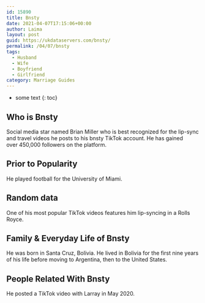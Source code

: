 ```yaml
---
id: 15890
title: Bnsty
date: 2021-04-07T17:15:06+00:00
author: Laima
layout: post
guid: https://ukdataservers.com/bnsty/
permalink: /04/07/bnsty
tags:
  - Husband
  - Wife
  - Boyfriend
  - Girlfriend
category: Marriage Guides
---
```


* some text
{: toc}


## Who is Bnsty
                  
                  
                  
Social media star named Brian Miller who is best recognized for the lip-sync and travel videos he posts to his bnsty TikTok account. He has gained over 450,000 followers on the platform. 
                  
              
            
              
            
                
                
                
## Prior to Popularity
                  
                  
                  
He played football for the University of Miami. 
                  
              
            
              
            
                
                
                
## Random data
                  
                  
                  
One of his most popular TikTok videos features him lip-syncing in a Rolls Royce. 
                  
              
            
              
            
                
                
                
## Family & Everyday Life of Bnsty
                  
                  
                  
He was born in Santa Cruz, Bolivia. He lived in Bolivia for the first nine years of his life before moving to Argentina, then to the United States. 
                  
              
            
              
            
                
                
                
## People Related With Bnsty
                  
                  
                  
He posted a TikTok video with Larray in May 2020. 
                  
              
            
              
            
                
              
            
              
              
            
            
              
            
          
          
          